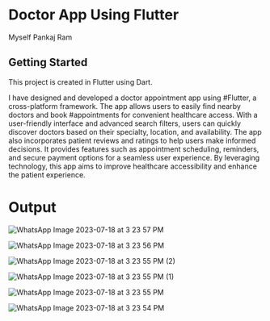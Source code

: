 # Doctor App Using Flutter

Myself Pankaj Ram

## Getting Started

This project is created in Flutter using Dart.

I have designed and developed a doctor appointment app using #Flutter, a cross-platform framework. The app allows users to easily find nearby doctors and book #appointments for convenient healthcare access. With a user-friendly interface and advanced search filters, users can quickly discover doctors based on their specialty, location, and availability. The app also incorporates patient reviews and ratings to help users make informed decisions. It provides features such as appointment scheduling, reminders, and secure payment options for a seamless user experience. By leveraging technology, this app aims to improve healthcare accessibility and enhance the patient experience.


# Output

![WhatsApp Image 2023-07-18 at 3 23 57 PM](https://github.com/pankaj1101/Doctor-App/assets/116742441/49cf2540-9721-48c8-ade0-ddfe04457687)  

![WhatsApp Image 2023-07-18 at 3 23 56 PM](https://github.com/pankaj1101/Doctor-App/assets/116742441/6ec5ecd2-4404-4033-b6b5-4ebd9a6b2429)

![WhatsApp Image 2023-07-18 at 3 23 55 PM (2)](https://github.com/pankaj1101/Doctor-App/assets/116742441/df0ff5d6-3202-4429-9e2e-e959e3d5f318)

![WhatsApp Image 2023-07-18 at 3 23 55 PM (1)](https://github.com/pankaj1101/Doctor-App/assets/116742441/7726342a-7800-456e-9ac7-f0ab1068beea)

![WhatsApp Image 2023-07-18 at 3 23 55 PM](https://github.com/pankaj1101/Doctor-App/assets/116742441/0e95ec2f-aba0-4cf3-b56f-26cc5e99126f)

![WhatsApp Image 2023-07-18 at 3 23 54 PM](https://github.com/pankaj1101/Doctor-App/assets/116742441/916426e4-8c49-4325-bee6-f220536eb216)

